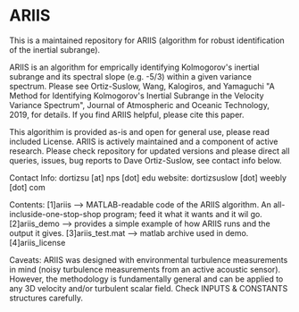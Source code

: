 # ARIIS
This is a maintained repository for ARIIS (algorithm for robust identification of the inertial subrange).

ARIIS is an algorithm for emprically identifying Kolmogorov's inertial subrange and its spectral slope (e.g. -5/3) within
a given variance spectrum. Please see Ortiz-Suslow, Wang, Kalogiros, and Yamaguchi "A Method for Identifying Kolmogorov's
Inertial Subrange in the Velocity Variance Spectrum", Journal of Atmospheric and Oceanic Technology, 2019, for details. If you
find ARIIS helpful, please cite this paper.

This algorithim is provided as-is and open for general use, please read included License. ARIIS is actively maintained and
a component of active research. Please check repository for updated versions and please direct all queries, issues, bug 
reports to Dave Ortiz-Suslow, see contact info below. 

Contact Info: dortizsu [at] nps [dot] edu
website: dortizsuslow [dot] weebly [dot] com

Contents:
[1]ariis --> MATLAB-readable code of the ARIIS algorithm. An all-incluside-one-stop-shop program;
             feed it what it wants and it wil go.
[2]ariis_demo --> provides a simple example of how ARIIS runs and the output it gives.
[3]ariis_test.mat --> matlab archive used in demo.
[4]ariis_license

Caveats:
ARIIS was designed with environmental turbulence measurements in mind (noisy turbulence measurements from an active acoustic sensor). However, the methodology is fundamentally general and can be applied to any 3D velocity and/or turbulent scalar field. Check INPUTS & CONSTANTS structures carefully.
